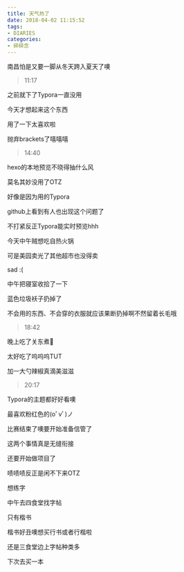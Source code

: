 ```yaml
---
title: 天气热了
date: 2018-04-02 11:15:52
tags: 
- DIARIES
categories: 
- 碎碎念
---
```


南昌怕是又要一脚从冬天跨入夏天了噢

<!--more-->


> 11:17 

之前就下了Typora一直没用

今天才想起来这个东西

用了一下太喜欢啦

抛弃brackets了嘻嘻嘻

> 14:40

hexo的本地预览不晓得抽什么风

莫名其妙没用了OTZ

好像是因为用的Typora

github上看到有人也出现这个问题了

不打紧反正Typora能实时预览hhh

今天中午贼想吃自热火锅

可是美园卖光了其他超市也没得卖

sad :(

中午把寝室收拾了一下

蓝色垃圾袄子扔掉了

不会用的东西、不会穿的衣服就应该果断扔掉啊不然留着长毛哦

> 18:42

晚上吃了关东煮🍢

太好吃了呜呜呜TUT

加一大勺辣椒真滴美滋滋

> 20:17

Typora的主题都好好看噢

最喜欢粉红色的(oﾟvﾟ)ノ

比赛结束了噢要开始准备信管了

这两个事情真是无缝衔接

还要开始做项目了

啧啧啧反正是闲不下来OTZ

想练字

中午去四食堂找字帖

只有楷书 

楷书好丑噢想买行书或者行楷啦

还是三食堂边上字帖种类多

下次去买一本





